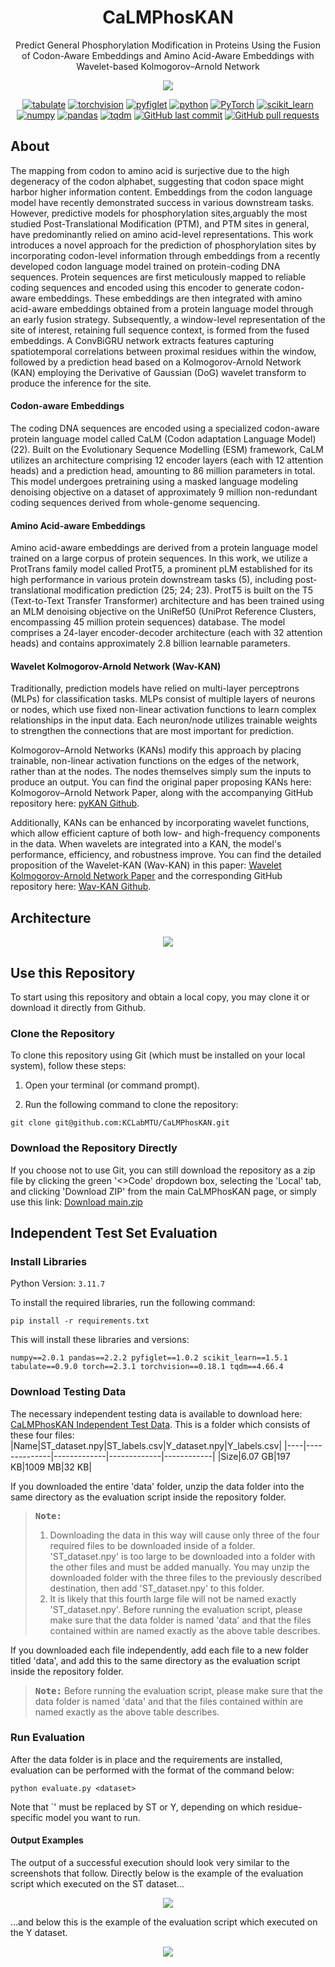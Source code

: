 <div align="center">
  
# CaLMPhosKAN

</div>


<p align="center">
  Predict General Phosphorylation Modification in Proteins Using the Fusion of Codon-Aware Embeddings and Amino Acid-Aware Embeddings with Wavelet-based Kolmogorov–Arnold Network
</p>

<p align="center">
<img src="images/example_run.png"/> 
</p>

<p align="center">
<a href="https://pypi.org/project/tabulate/"><img alt="tabulate" src="https://img.shields.io/badge/tabulate-0.9.0-blue.svg"/></a>  
<a href="https://pytorch.org/vision/stable/index.html"><img alt="torchvision" src="https://img.shields.io/badge/torchvision-0.18.1-red.svg"/></a>  
<a href="https://pypi.org/project/pyfiglet/"><img alt="pyfiglet" src="https://img.shields.io/badge/pyfiglet-1.0.2-yellow.svg"/></a>
<a href="https://www.python.org/"><img alt="python" src="https://img.shields.io/badge/Python-3.11.7-blue.svg"/></a>
<a href="https://pytorch.org/"><img alt="PyTorch" src="https://img.shields.io/badge/PyTorch-2.3.1-orange.svg"/></a>
<a href="https://scikit-learn.org/"><img alt="scikit_learn" src="https://img.shields.io/badge/scikit_learn-1.5.1-blue.svg"/></a>
<a href="https://numpy.org/"><img alt="numpy" src="https://img.shields.io/badge/numpy-2.0.1-red.svg"/></a>
<a href="https://pandas.pydata.org/"><img alt="pandas" src="https://img.shields.io/badge/pandas-2.2.2-yellow.svg"/></a>
<a href="https://tqdm.github.io/"><img alt="tqdm" src="https://img.shields.io/badge/tqdm-4.66.4-blue.svg"/></a>
<a href="https://github.com/KCLabMTU/CaLMPhosKAN/commits/main"><img alt="GitHub last commit" src="https://img.shields.io/github/last-commit/KCLabMTU/CaLMPhosKAN.svg?style=flat&color=blue"></a>
<a href="https://github.com/KCLabMTU/CaLMPhosKAN/pulls"><img alt="GitHub pull requests" src="https://img.shields.io/github/issues-pr/KCLabMTU/CaLMPhosKAN.svg?style=flat&color=blue"></a>
</p>

## About
The mapping from codon to amino acid is surjective due to the high degeneracy of the codon alphabet, suggesting that codon space might harbor higher information content. Embeddings from the codon language model have recently demonstrated success in various downstream tasks. However, predictive models for phosphorylation sites,arguably the most studied Post-Translational Modification (PTM), and PTM sites in general, have predominantly relied on amino acid-level representations. This work introduces a novel approach for the prediction of phosphorylation sites by incorporating codon-level information through embeddings from a recently developed codon language model trained on protein-coding DNA sequences. Protein sequences are first meticulously mapped to reliable coding sequences and encoded using this encoder to generate codon-aware embeddings. These embeddings are then integrated with amino acid-aware embeddings obtained from a protein language model through an early fusion strategy. Subsequently, a window-level representation of the site of interest, retaining full sequence context, is formed from the fused embeddings. A ConvBiGRU network extracts features capturing spatiotemporal correlations between proximal residues within the window, followed by a prediction head based on a Kolmogorov-Arnold Network (KAN) employing the Derivative of Gaussian (DoG) wavelet transform to produce the inference for the site.

#### Codon-aware Embeddings
The coding DNA sequences are encoded using a specialized codon-aware protein language model called CaLM (Codon adaptation Language Model) (22). Built on the Evolutionary Sequence Modelling (ESM) framework, CaLM utilizes an architecture comprising 12 encoder layers (each with 12 attention heads) and a prediction head, amounting to 86 million parameters in total. This model undergoes pretraining using a masked language modeling denoising objective on a dataset of approximately 9 million non-redundant coding sequences derived from whole-genome sequencing.

#### Amino Acid-aware Embeddings 
Amino acid-aware embeddings are derived from a protein language model trained on a large corpus of protein sequences. In this work, we utilize a ProtTrans family model called ProtT5, a prominent pLM established for its high performance in various protein downstream tasks (5), including post-translational modification prediction (25; 24; 23). ProtT5 is built on the T5 (Text-to-Text Transfer Transformer) architecture and has been trained using an MLM denoising objective on the UniRef50 (UniProt Reference Clusters, encompassing 45 million protein sequences) database. The model comprises a 24-layer encoder-decoder architecture (each with 32 attention heads) and contains approximately 2.8 billion learnable parameters.

#### Wavelet Kolmogorov-Arnold Network (Wav-KAN)
Traditionally, prediction models have relied on multi-layer perceptrons (MLPs) for classification tasks. MLPs consist of multiple layers of neurons or nodes, which use fixed non-linear activation functions to learn complex relationships in the input data. Each neuron/node utilizes trainable weights to strengthen the connections that are most important for prediction.

Kolmogorov–Arnold Networks (KANs) modify this approach by placing trainable, non-linear activation functions on the edges of the network, rather than at the nodes. The nodes themselves simply sum the inputs to produce an output. You can find the original paper proposing KANs here: Kolmogorov–Arnold Network Paper, along with the accompanying GitHub repository here: [pyKAN Github](https://github.com/KindXiaoming/pykan).

Additionally, KANs can be enhanced by incorporating wavelet functions, which allow efficient capture of both low- and high-frequency components in the data. When wavelets are integrated into a KAN, the model's performance, efficiency, and robustness improve. You can find the detailed proposition of the Wavelet-KAN (Wav-KAN) in this paper: [Wavelet Kolmogorov-Arnold Network Paper](https://arxiv.org/abs/2405.12832) and the corresponding GitHub repository here: [Wav-KAN Github](https://github.com/zavareh1/Wav-KAN).


## Architecture

<p align="center">
<img src="images/Calmphoskan_architecture.png"/> 
</p>

## Use this Repository
To start using this repository and obtain a local copy, you may clone it or download it directly from Github.

### Clone the Repository
To clone this repository using Git (which must be installed on your local system), follow these steps:

1. Open your terminal (or command prompt).

2. Run the following command to clone the repository:

```shell
git clone git@github.com:KCLabMTU/CaLMPhosKAN.git
```

### Download the Repository Directly
If you choose not to use Git, you can still download the repository as a zip file by clicking the green '<>Code' dropdown box, selecting the 'Local' tab, and clicking 'Download ZIP' from the main CaLMPhosKAN page, or simply use this link: [Download main.zip](https://github.com/KCLabMTU/CaLMPhosKAN/archive/refs/heads/main.zip)

## Independent Test Set Evaluation
### Install Libraries

Python Version: `3.11.7`

To install the required libraries, run the following command:

```shell
pip install -r requirements.txt
```
This will install these libraries and versions:

<code>numpy==2.0.1
pandas==2.2.2
pyfiglet==1.0.2
scikit_learn==1.5.1
tabulate==0.9.0
torch==2.3.1
torchvision==0.18.1
tqdm==4.66.4</code>

### Download Testing Data
The necessary independent testing data is available to download here: [CaLMPhosKAN Independent Test Data](https://drive.google.com/drive/folders/16GBz_CJCvvUyhspVAw4Qi6upQRqGRciS?usp=drive_link). This is a folder which consists of these four files:
|Name|ST_dataset.npy|ST_labels.csv|Y_dataset.npy|Y_labels.csv|
|----|--------------|-------------|-------------|------------|
|Size|6.07 GB|197 KB|1009 MB|32 KB|

If you downloaded the entire 'data' folder, unzip the data folder into the same directory as the evaluation script inside the repository folder.
> <kbd>**Note:**</kbd>
> 1. Downloading the data in this way will cause only three of the four required files to be downloaded inside of a folder. 'ST_dataset.npy' is too large to be downloaded into a folder with the other files and must be added manually. You may unzip the downloaded folder with the three files to the previously described destination, then add 'ST_dataset.npy' to this folder.
> 2. It is likely that this fourth large file will not be named exactly 'ST_dataset.npy'. Before running the evaluation script, please make sure that the data folder is named 'data' and that the files contained within are named exactly as the above table describes.

If you downloaded each file independently, add each file to a new folder titled 'data', and add this to the same directory as the evaluation script inside the repository folder.
> <kbd>**Note:**</kbd>
Before running the evaluation script, please make sure that the data folder is named 'data' and that the files contained within are named exactly as the above table describes.

### Run Evaluation
After the data folder is in place and the requirements are installed, evaluation can be performed with the format of the command below:
```shell
python evaluate.py <dataset>
```
Note that `<dataset>' must be replaced by ST or Y, depending on which residue-specific model you want to run.

#### Output Examples
The output of a successful execution should look very similar to the screenshots that follow. Directly below is the example of the evaluation script which executed on the ST dataset...

<p align="center">
<img src="images/example_output_ST.png"/> 
</p>

...and below this is the example of the evaluation script which executed on the Y dataset.

<p align="center">
<img src="images/example_output_Y.png"/> 
</p>
